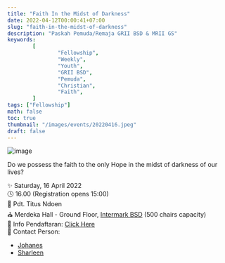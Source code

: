 ```yaml
---
title: "Faith In the Midst of Darkness"
date: 2022-04-12T00:00:41+07:00
slug: "faith-in-the-midst-of-darkness"
description: "Paskah Pemuda/Remaja GRII BSD & MRII GS"
keywords:
        [
                "Fellowship",
                "Weekly",
                "Youth",
                "GRII BSD",
                "Pemuda",
                "Christian",
                "Faith",
        ]
tags: ["Fellowship"]
math: false
toc: true
thumbnail: "/images/events/20220416.jpeg"
draft: false
---
```


![image](/images/events/20220416.jpeg)

Do we possess the faith to the only Hope in the midst of darkness of our lives?

✨ Saturday, 16 April 2022\
🕓 16.00 (Registration opens 15:00)\
📖 Pdt. Titus Ndoen\
⛪ Merdeka Hall - Ground Floor, [Intermark BSD](https://bit.ly/LokasiIntermark) (500 chairs capacity)\
📝 Info Pendaftaran: [Click Here](https://docs.google.com/forms/d/e/1FAIpQLSe7RbsrSknBNBnVz6-0fmoqG03JVXDMhmNzjLjMNHDLWNz20Q/viewform)\
📱 Contact Person:
- [Johanes](https://wa.me/6281296968779)
- [Sharleen](https://wa.me/6281290199606)
